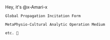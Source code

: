 Hey, it's @x-Amari-x

	Global Propagation Incitation Form

	MetaPhysio-Cultural Analytic Operation Medium

	etc. 🌠
